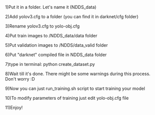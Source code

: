 1)Put it in a folder. Let's name it (NDDS_data)

2)Add yolov3.cfg to a folder (you can find it in darknet/cfg folder)

3)Rename yolov3.cfg to yolo-obj.cfg

4)Put train images to /NDDS_data/data folder

5)Put validation images to /NDDS/data_valid folder

6)Put "darknet" compiled file in NDDS_data folder

7)type in terminal: python create_dataset.py

8)Wait till it's done. There might be some warnings during this process. Don't worry :D

9)Now you can just run_training.sh script to start training your model

10)To modify parameters of training just edit yolo-obj.cfg file

11)Enjoy!
